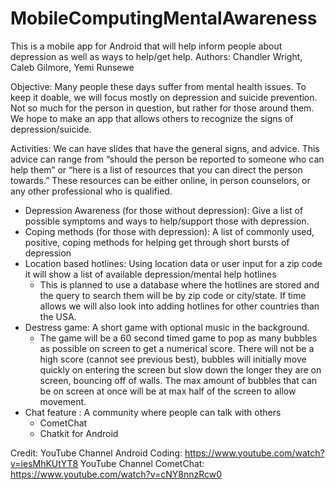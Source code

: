 # MobileComputingMentalAwareness
This is a mobile app for Android that will help inform people about depression as well as ways to help/get help.
Authors: Chandler Wright, Caleb Gilmore, Yemi Runsewe

Objective: Many people these days suffer from mental health issues. To keep it doable, we will focus mostly on depression and suicide prevention. Not so much for the person in question, but rather for those around them. We hope to make an app that allows others to recognize the signs of depression/suicide. 

Activities: We can have slides that have the general signs, and advice. This advice can range from “should the person be reported to someone who can help them” or “here is a list of resources that you can direct the person towards.” These resources can be either online, in person counselors, or any other professional who is qualified. 
* Depression Awareness (for those without depression): Give a list of possible symptoms and ways to help/support those with depression.
* Coping methods (for those with depression): A list of commonly used, positive, coping methods for helping get through short bursts of depression
* Location based hotlines: Using location data or user input for a zip code it will show a list of available depression/mental help hotlines
    * This is planned to use a database where the hotlines are stored and the query to search them will be by zip code or city/state. If time allows we will also look into adding hotlines for other countries than the USA.
* Destress game: A short game with optional music in the background.
    * The game will be a 60 second timed game to pop as many bubbles as possible on screen to get a numerical score. There will not be a high score (cannot see previous best), bubbles will initially move quickly on entering the screen but slow down the longer they are on screen, bouncing off of walls. The max amount of bubbles that can be on screen at once will be at max half of the screen to allow movement.
* Chat feature : A community where people can talk with others 
    * CometChat
    * Chatkit for Android

Credit:
YouTube Channel Android Coding: https://www.youtube.com/watch?v=iesMhKUtYT8
YouTube Channel CometChat: https://www.youtube.com/watch?v=cNY8nnzRcw0 
